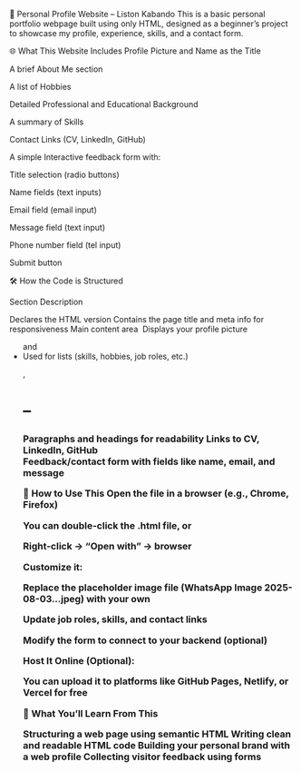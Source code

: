 💼 Personal Profile Website – Liston Kabando
This is a basic personal portfolio webpage built using only HTML, designed as a beginner’s project to showcase my profile, experience, skills, and a contact form.

🌐 What This Website Includes
Profile Picture and Name as the Title

A brief About Me section

A list of Hobbies

Detailed Professional and Educational Background

A summary of Skills

Contact Links (CV, LinkedIn, GitHub)

A simple Interactive feedback form with:

Title selection (radio buttons)

Name fields (text inputs)

Email field (email input)

Message field (text input)

Phone number field (tel input)

Submit button

🛠 How the Code is Structured

Section	Description
<!DOCTYPE HTML>	Declares the HTML version
<head>	Contains the page title and meta info for responsiveness
<body>	Main content area
<img>	Displays your profile picture
<ul> and <li>	Used for lists (skills, hobbies, job roles, etc.)
<p>, <h1>–<h3>	Paragraphs and headings for readability
<a>	Links to CV, LinkedIn, GitHub
<form> 	Feedback/contact form with fields like name, email, and message

🧪 How to Use This
Open the file in a browser (e.g., Chrome, Firefox)

You can double-click the .html file, or

Right-click → “Open with” → browser

Customize it:

Replace the placeholder image file (WhatsApp Image 2025-08-03...jpeg) with your own

Update job roles, skills, and contact links

Modify the form to connect to your backend (optional)

Host It Online (Optional):

You can upload it to platforms like GitHub Pages, Netlify, or Vercel for free

🧠 What You’ll Learn From This

Structuring a web page using semantic HTML
Writing clean and readable HTML code
Building your personal brand with a web profile
Collecting visitor feedback using forms

